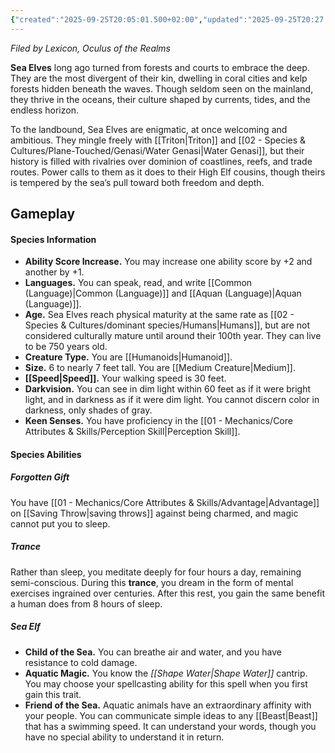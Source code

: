 ```yaml
---
{"created":"2025-09-25T20:05:01.500+02:00","updated":"2025-09-25T20:27:06.000+02:00","cssclasses":null,"tags":null,"dg-publish":true,"permalink":"/02-species-and-cultures/dominant-species/elves/sea-elves/","dgPassFrontmatter":true}
---
```


_Filed by Lexicon, Oculus of the Realms_

**Sea Elves** long ago turned from forests and courts to embrace the deep. They are the most divergent of their kin, dwelling in coral cities and kelp forests hidden beneath the waves. Though seldom seen on the mainland, they thrive in the oceans, their culture shaped by currents, tides, and the endless horizon.

To the landbound, Sea Elves are enigmatic, at once welcoming and ambitious. They mingle freely with [[Triton\|Triton]] and [[02 - Species & Cultures/Plane-Touched/Genasi/Water Genasi\|Water Genasi]], but their history is filled with rivalries over dominion of coastlines, reefs, and trade routes. Power calls to them as it does to their High Elf cousins, though theirs is tempered by the sea’s pull toward both freedom and depth.

## Gameplay
#### Species Information

- **Ability Score Increase.** You may increase one ability score by +2 and another by +1.
- **Languages.** You can speak, read, and write [[Common (Language)\|Common (Language)]] and [[Aquan (Language)\|Aquan (Language)]].
- **Age.** Sea Elves reach physical maturity at the same rate as [[02 - Species & Cultures/dominant species/Humans\|Humans]], but are not considered culturally mature until around their 100th year. They can live to be 750 years old.
- **Creature Type.** You are [[Humanoids\|Humanoid]].
- **Size.** 6 to nearly 7 feet tall. You are [[Medium Creature\|Medium]].
- **[[Speed\|Speed]].** Your walking speed is 30 feet.
- **Darkvision.** You can see in dim light within 60 feet as if it were bright light, and in darkness as if it were dim light. You cannot discern color in darkness, only shades of gray.
- **Keen Senses.** You have proficiency in the [[01 - Mechanics/Core Attributes & Skills/Perception Skill\|Perception Skill]].

#### Species Abilities
##### Forgotten Gift
You have [[01 - Mechanics/Core Attributes & Skills/Advantage\|Advantage]] on [[Saving Throw\|saving throws]] against being charmed, and magic cannot put you to sleep.

##### Trance
Rather than sleep, you meditate deeply for four hours a day, remaining semi-conscious. During this **trance**, you dream in the form of mental exercises ingrained over centuries. After this rest, you gain the same benefit a human does from 8 hours of sleep.

##### Sea Elf
- **Child of the Sea.** You can breathe air and water, and you have resistance to cold damage.
- **Aquatic Magic.** You know the _[[Shape Water\|Shape Water]]_ cantrip. You may choose your spellcasting ability for this spell when you first gain this trait.
- **Friend of the Sea.** Aquatic animals have an extraordinary affinity with your people. You can communicate simple ideas to any [[Beast\|Beast]] that has a swimming speed. It can understand your words, though you have no special ability to understand it in return.